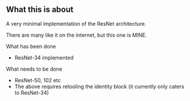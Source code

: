 ## What this is about

A very minimal implementation of the ResNet architecture.

There are many like it on the internet, but this one is MINE.

What has been done 

- ResNet-34 implemented

What needs to be done

- ResNet-50, 102 etc
- The above requires retooling the identity block (it currently only caters to ResNet-34)
